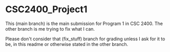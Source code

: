 # CSC2400_Project1
This (main branch) is the main submission for Program 1 in CSC 2400. The other branch is me trying to fix what I can. 

Please don't consider that (fix_stuff) branch for grading unless I ask for it to be, in this readme or otherwise stated in the other branch. 
